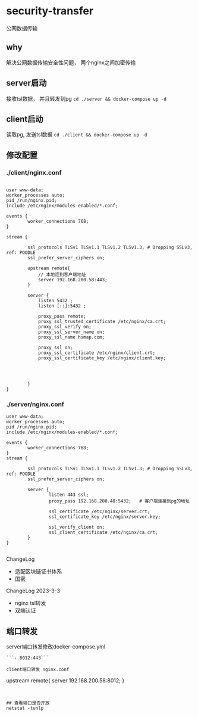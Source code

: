 # security-transfer
公网数据传输

## why
解决公网数据传输安全性问题， 两个nginx之间加密传输

## server启动
接收tsl数据， 并且转发到pg
```cd ./server && docker-compose up -d```

## client启动
读取pg, 发送tsl数据
```cd ./client && docker-compose up -d```

## 修改配置
### ./client/nginx.conf
```

user www-data;
worker_processes auto;
pid /run/nginx.pid;
include /etc/nginx/modules-enabled/*.conf;

events {
        worker_connections 768;
}

stream {

        ssl_protocols TLSv1 TLSv1.1 TLSv1.2 TLSv1.3; # Dropping SSLv3, ref: POODLE
        ssl_prefer_server_ciphers on;

        upstream remote{
            // 本地连到客户端地址
            server 192.168.200.58:443;
        }

        server {
            listen 5432 ;
            listen [::]:5432 ;

            proxy_pass remote;
            proxy_ssl_trusted_certificate /etc/nginx/ca.crt;
            proxy_ssl_verify on;
            proxy_ssl_server_name on;
            proxy_ssl_name hsmap.com;

            proxy_ssl on;
            proxy_ssl_certificate /etc/nginx/client.crt;
            proxy_ssl_certificate_key /etc/nginx/client.key;
            

            

        }
}

```
### ./server/nginx.conf
```
user www-data;
worker_processes auto;
pid /run/nginx.pid;
include /etc/nginx/modules-enabled/*.conf;

events {
        worker_connections 768;
}
stream {

        ssl_protocols TLSv1 TLSv1.1 TLSv1.2 TLSv1.3; # Dropping SSLv3, ref: POODLE
        ssl_prefer_server_ciphers on;

        server {
                listen 443 ssl;
                proxy_pass 192.168.200.48:5432;   # 客户端连接到pg的地址

                ssl_certificate /etc/nginx/server.crt;
                ssl_certificate_key /etc/nginx/server.key;

                ssl_verify_client on;
                ssl_client_certificate /etc/nginx/ca.crt;
        }
}


```

ChangeLog 
- 适配区块链证书体系
- 国密


ChangeLog  2023-3-3
- nginx tsl转发
- 双端认证


## 端口转发
server端口转发修改docker-compose.yml
```
```- 8012:443```

client端口转发 nginx.conf
```
upstream remote{
            server 192.168.200.58:8012;
}
```


## 查看端口是否开放
netstat -tunlp